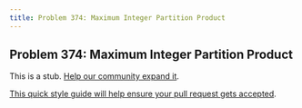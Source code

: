 ```yaml
---
title: Problem 374: Maximum Integer Partition Product
---
```

## Problem 374: Maximum Integer Partition Product

This is a stub. <a href='https://github.com/freecodecamp/guides/tree/master/src/pages/certifications/coding-interview-prep/project-euler/problem-374-maximum-integer-partition-product/index.md' target='_blank' rel='nofollow'>Help our community expand it</a>.

<a href='https://github.com/freecodecamp/guides/blob/master/README.md' target='_blank' rel='nofollow'>This quick style guide will help ensure your pull request gets accepted</a>.

<!-- The article goes here, in GitHub-flavored Markdown. Feel free to add YouTube videos, images, and CodePen/JSBin embeds  -->
